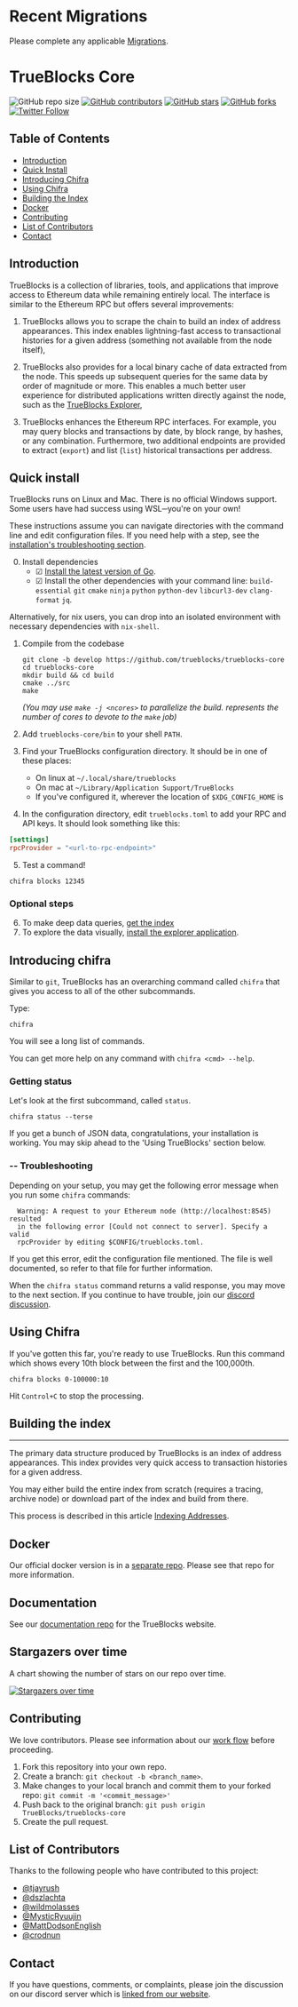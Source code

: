 # Recent Migrations

Please complete any applicable [Migrations](https://github.com/TrueBlocks/trueblocks-core/blob/develop/MIGRATIONS.md).

# TrueBlocks Core

![GitHub repo size](https://img.shields.io/github/repo-size/TrueBlocks/trueblocks-core)
[![GitHub contributors](https://img.shields.io/github/contributors/TrueBlocks/trueblocks-core)](https://github.com/TrueBlocks/trueblocks-core/contributors)
[![GitHub stars](https://img.shields.io/github/stars/TrueBlocks/trueblocks-core?style%3Dsocial)](https://github.com/TrueBlocks/trueblocks-core/stargazers)
[![GitHub forks](https://img.shields.io/github/forks/TrueBlocks/trueblocks-core?style=social)](https://github.com/TrueBlocks/trueblocks-core/network/members)
[![Twitter Follow](https://img.shields.io/twitter/follow/trueblocks?style=social)](https://twitter.com/trueblocks)

## Table of Contents
  - [Introduction](#introduction)
  - [Quick Install](#quick-install)
  - [Introducing Chifra](#introducing-chifra)
  - [Using Chifra](#using-chifra)
  - [Building the Index](#building-the-index)
  - [Docker](#docker)
  - [Contributing](#contributing)
  - [List of Contributors](#list-of-contributors)
  - [Contact](#contact)

## Introduction

TrueBlocks is a collection of libraries, tools, and applications that improve access to Ethereum data while remaining entirely local. The interface is similar to the Ethereum RPC but offers several improvements:

1) TrueBlocks allows you to scrape the chain to build an index of address appearances. This index enables lightning-fast access to transactional histories for a given address (something not available from the node itself),

2) TrueBlocks also provides for a local binary cache of data extracted from the node. This speeds up subsequent queries for the same data by  order of magnitude or more. This enables a much better user experience for distributed applications written directly against the node, such as the [TrueBlocks Explorer](https://github.com/TrueBlocks/trueblocks-explorer),

3) TrueBlocks enhances the Ethereum RPC interfaces. For example, you may query blocks and transactions by date, by block range, by hashes, or any combination. Furthermore, two additional endpoints are provided to extract (`export`) and list (`list`) historical transactions per address.

## Quick install

TrueBlocks runs on Linux and Mac. There is no official Windows support.
Some users have had success using WSL─you're on your own!

These instructions assume you can navigate directories with the command line
and edit configuration files.
If you need help with a step, see the [installation's troubleshooting section](https://trueblocks.io/docs/install/install-trueblocks/#troubleshooting).

0. Install dependencies
    - &#9745; [Install the latest version of Go](https://golang.org/doc/install).
    - &#9745; Install the other dependencies with your command line: `build-essential` `git` `cmake` `ninja` `python` `python-dev` `libcurl3-dev` `clang-format` `jq`.

Alternatively, for nix users, you can drop into an isolated environment with necessary dependencies with `nix-shell`.

1. Compile from the codebase
    ```shell
    git clone -b develop https://github.com/trueblocks/trueblocks-core
    cd trueblocks-core
    mkdir build && cd build
    cmake ../src
    make
    ```
    _(You may use `make -j <ncores>` to parallelize the build. <ncores> represents the number of cores to devote to the `make` job)_

2. Add `trueblocks-core/bin` to your shell `PATH`.

3. Find your TrueBlocks configuration directory. It should be in one of these places:

    * On linux at `~/.local/share/trueblocks`
    * On mac at `~/Library/Application Support/TrueBlocks`
    * If you've configured it, wherever the location of `$XDG_CONFIG_HOME` is

4. In the configuration directory, edit `trueblocks.toml` to add your RPC and API keys. It should look something like this:
```toml
[settings]
rpcProvider = "<url-to-rpc-endpoint>"
```

5. Test a command!
```shell
chifra blocks 12345
```
### Optional steps

6. To make deep data queries, [get the index](https://trueblocks.io/docs/install/get-the-index/)
7. To explore the data visually, [install the explorer application](https://trueblocks.io/docs/install/install-explorer/).

## Introducing chifra

Similar to `git`, TrueBlocks has an overarching command called `chifra` that gives you access to all of the other subcommands.

Type:

```shell
chifra
```

You will see a long list of commands.

You can get more help on any command with `chifra <cmd> --help`.

### Getting status

Let's look at the first subcommand, called `status`.

```shell
chifra status --terse
```

If you get a bunch of JSON data, congratulations, your installation is working. You may skip ahead to the 'Using TrueBlocks' section below.

### -- Troubleshooting

Depending on your setup, you may get the following error message when you run some `chifra` commands:

```shell
  Warning: A request to your Ethereum node (http://localhost:8545) resulted
  in the following error [Could not connect to server]. Specify a valid
  rpcProvider by editing $CONFIG/trueblocks.toml.
```

If you get this error, edit the configuration file mentioned. The file is well documented, so refer to that file for further information.

When the `chifra status` command returns a valid response, you may move to the next section. If
you continue to have trouble, join our [discord discussion](https://discord.gg/kAFcZH2x7K).

## Using Chifra

If you've gotten this far, you're ready to use TrueBlocks. Run this command which shows every 10th block between the first and the 100,000th.

```shell
chifra blocks 0-100000:10
```

Hit `Control+C` to stop the processing.

## Building the index

---

The primary data structure produced by TrueBlocks is an index of address appearances. This index provides very quick access to transaction histories for a given address.

You may either build the entire index from scratch (requires a tracing, archive node) or download part of the index and build from there.

This process is described in this article [Indexing Addresses](https://trueblocks.io/docs/install/get-the-index/).

## Docker

Our official docker version is in a [separate repo](https://github.com/TrueBlocks/trueblocks-docker). Please see that repo for more information.

## Documentation

See our [documentation repo](https://github.com/TrueBlocks/trueblocks-docs) for the TrueBlocks website.


## Stargazers over time

A chart showing the number of stars on our repo over time.

[![Stargazers over time](https://starchart.cc/TrueBlocks/trueblocks-core.svg)](https://starchart.cc/TrueBlocks/trueblocks-core)

## Contributing

We love contributors. Please see information about our [work flow](https://github.com/TrueBlocks/trueblocks-core/blob/develop/docs/BRANCHING.md) before proceeding.

1. Fork this repository into your own repo.
2. Create a branch: `git checkout -b <branch_name>`.
3. Make changes to your local branch and commit them to your forked repo: `git commit -m '<commit_message>'`
4. Push back to the original branch: `git push origin TrueBlocks/trueblocks-core`
5. Create the pull request.

## List of Contributors

Thanks to the following people who have contributed to this project:

* [@tjayrush](https://github.com/tjayrush)
* [@dszlachta](https://github.com/dszlachta)
* [@wildmolasses](https://github.com/wildmolasses)
* [@MysticRyuujin](https://github.com/MysticRyuujin)
* [@MattDodsonEnglish](https://github.com/MattDodsonEnglish)
* [@crodnun](https://github.com/crodnun)

## Contact

If you have questions, comments, or complaints, please join the discussion on our discord server which is [linked from our website](https://trueblocks.io).
